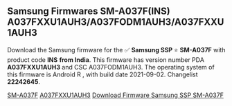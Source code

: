 <h2>Samsung Firmwares SM-A037F(INS) A037FXXU1AUH3/A037FODM1AUH3/A037FXXU1AUH3</h2>
Download the Samsung firmware for the ✅ <strong>Samsung SSP </strong> ⭐ <strong>SM-A037F</strong> with product code <strong>INS</strong> <strong> from India</strong>. This firmware has version number PDA <strong>A037FXXU1AUH3</strong> and CSC A037FODM1AUH3. The operating system of this firmware is Android R , with build date 2021-09-02. Changelist <strong>22242645</strong>.


[SM-A037F](https://samfirm.shop/samsung/model/SM-A037F)
[A037FXXU1AUH3](https://samfirm.shop/samsung/pda/A037FXXU1AUH3)
[Download Firmware Samsung SSP SM-A037F](https://samfirm.shop/samsung/firmware/451621)
